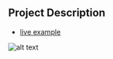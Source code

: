 ## Project Description

* [live example](https://tae898.github.io/website-templates/sinorca/)

![alt text](https://github.com/learning-zone/Website-Templates/blob/master/assets/sinorca.png "sinorca")
